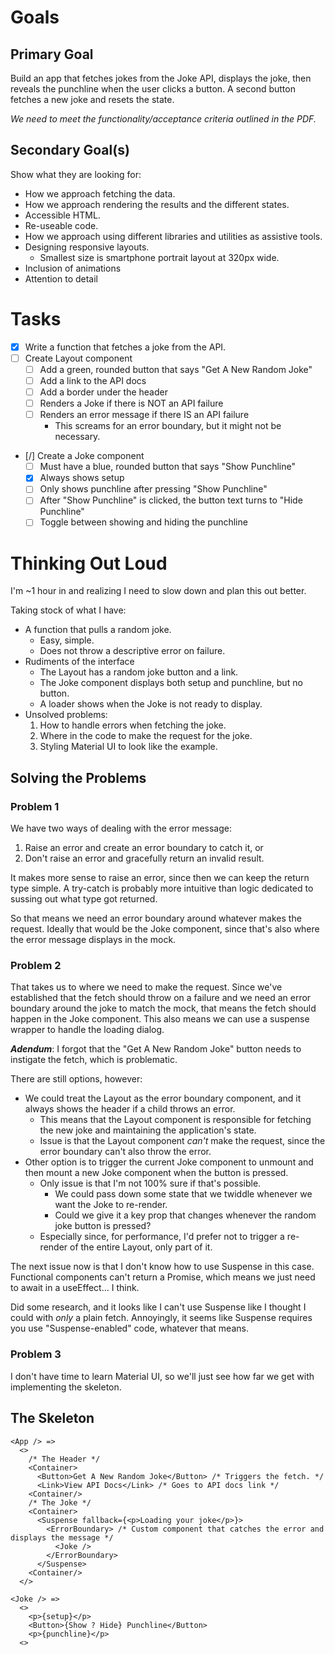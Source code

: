 # Goals

## Primary Goal

Build an app that fetches jokes from the Joke API, displays the joke, then
reveals the punchline when the user clicks a button. A second button fetches
a new joke and resets the state.

_We need to meet the functionality/acceptance criteria outlined in the PDF._

## Secondary Goal(s)

Show what they are looking for:
  * How we approach fetching the data.
  * How we approach rendering the results and the different states.
  * Accessible HTML.
  * Re-useable code.
  * How we approach using different libraries and utilities as assistive tools.
  * Designing responsive layouts.
    * Smallest size is smartphone portrait layout at 320px wide.
  * Inclusion of animations
  * Attention to detail

# Tasks

- [X] Write a function that fetches a joke from the API.
- [ ] Create Layout component
  - [ ] Add a green, rounded button that says "Get A New Random Joke"
  - [ ] Add a link to the API docs
  - [ ] Add a border under the header
  - [ ] Renders a Joke if there is NOT an API failure
  - [ ] Renders an error message if there IS an API failure
    * This screams for an error boundary, but it might not be necessary.
- [/] Create a Joke component
  - [ ] Must have a blue, rounded button that says "Show Punchline"
  - [X] Always shows setup
  - [ ] Only shows punchline after pressing "Show Punchline"
  - [ ] After "Show Punchline" is clicked, the button text turns to "Hide Punchline"
  - [ ] Toggle between showing and hiding the punchline

# Thinking Out Loud

I'm ~1 hour in and realizing I need to slow down and plan this out better.

Taking stock of what I have:
* A function that pulls a random joke.
  * Easy, simple.
  * Does not throw a descriptive error on failure.
* Rudiments of the interface
  * The Layout has a random joke button and a link.
  * The Joke component displays both setup and punchline, but no button.
  * A loader shows when the Joke is not ready to display.
* Unsolved problems:
  1. How to handle errors when fetching the joke.
  2. Where in the code to make the request for the joke.
  3. Styling Material UI to look like the example.

## Solving the Problems
### Problem 1

We have two ways of dealing with the error message:
1. Raise an error and create an error boundary to catch it, or
2. Don't raise an error and gracefully return an invalid result.

It makes more sense to raise an error, since then we can keep the return type
simple. A try-catch is probably more intuitive than logic dedicated to sussing
out what type got returned.

So that means we need an error boundary around whatever makes the request.
Ideally that would be the Joke component, since that's also where the error
message displays in the mock.

### Problem 2

That takes us to where we need to make the request. Since we've established that
the fetch should throw on a failure and we need an error boundary around the
joke to match the mock, that means the fetch should happen in the Joke
component. This also means we can use a suspense wrapper to handle the loading
dialog.

***Adendum***: I forgot that the "Get A New Random Joke" button needs to
instigate the fetch, which is problematic. 

There are still options, however:
* We could treat the Layout as the error boundary component, and it always
  shows the header if a child throws an error.
  * This means that the Layout component is responsible for fetching the new
    joke and maintaining the application's state.
  * Issue is that the Layout component _can't_ make the request, since the error
    boundary can't also throw the error.
* Other option is to trigger the current Joke component to unmount and then
  mount a new Joke component when the button is pressed.
  * Only issue is that I'm not 100% sure if that's possible.
    * We could pass down some state that we twiddle whenever we want the Joke
      to re-render.
    * Could we give it a key prop that changes whenever the random joke button
      is pressed?
  * Especially since, for performance, I'd prefer not to trigger a re-render
    of the entire Layout, only part of it.

The next issue now is that I don't know how to use Suspense in this case.
Functional components can't return a Promise, which means we just need to await
in a useEffect... I think.

Did some research, and it looks like I can't use Suspense like I thought I could
with _only_ a plain fetch. Annoyingly, it seems like Suspense requires you use
"Suspense-enabled" code, whatever that means.

### Problem 3

I don't have time to learn Material UI, so we'll just see how far we get with
implementing the skeleton.

## The Skeleton

```
<App /> =>
  <>
    /* The Header */
    <Container>
      <Button>Get A New Random Joke</Button> /* Triggers the fetch. */
      <Link>View API Docs</Link> /* Goes to API docs link */
    <Container/>
    /* The Joke */
    <Container>
      <Suspense fallback={<p>Loading your joke</p>}>
        <ErrorBoundary> /* Custom component that catches the error and displays the message */
          <Joke />
        </ErrorBoundary>
      </Suspense>
    <Container/>
  </>

<Joke /> =>
  <>
    <p>{setup}</p>
    <Button>{Show ? Hide} Punchline</Button>
    <p>{punchline}</p>
  <>
```